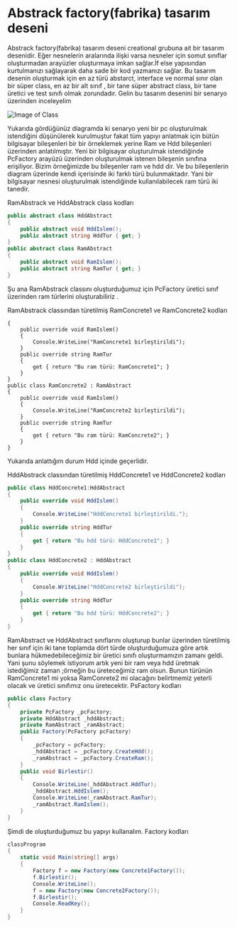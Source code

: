 # Abstrack factory(fabrika) tasarım deseni 

Abstrack factory(fabrika) tasarım deseni creational grubuna ait bir tasarım desenidir. Eğer nesnelerin aralarında ilişki varsa  nesneler için somut sınıflar oluşturmadan arayüzler oluşturmaya imkan sağlar.İf else yapısından kurtulmanızı sağlayarak daha sade bir kod yazmanızı sağlar. Bu tasarım desenin oluşturmak için en az türü abstarct, interface ve normal sınır olan bir süper class, en az bir alt sınıf , bir tane  süper abstract class, bir tane üretici ve test sınıfı olmak zorundadır. Gelin bu tasarım desenini bir senaryo üzerinden inceleyelim


![Image of Class](https://raw.githubusercontent.com/caglarozcan/Desing-Patterns/master/DependencyInjection/DependencyInjection/Component/DependencyInjectionClassDiagram.png)

Yukarıda gördüğünüz diagramda ki senaryo yeni bir pc oluşturulmak istendiğini düşünülerek  kurulmuştur fakat tüm yapıyı anlatmak için bütün bilgisayar bileşenleri bir bir  örneklemek yerine Ram ve Hdd  bileşenleri üzerinden  anlatılmıştır. Yeni bir bilgisayar oluşturulmak istendiğinde PcFactory arayüzü üzerinden oluşturulmak istenen bileşenin sınıfına erişiliyor. Bizim örneğimizde bu bileşenler ram ve hdd dir. Ve bu bileşenlerin  diagram üzerinde  kendi içerisinde  iki farklı türü bulunmaktadır. Yani bir bilgisayar  nesnesi oluşturulmak istendiğinde kullanılabilecek ram türü iki tanedir.


RamAbstrack ve HddAbstrack class kodları 

```csharp
public abstract class HddAbstract
{
    public abstract void HddIslem();
    public abstract string HddTur { get; }
}
public abstract class RamAbstract
{
    public abstract void RamIslem();
    public abstract string RamTur { get; }
}


```
Şu  ana RamAbstrack  classını oluşturduğumuz için PcFactory üretici sınıf üzerinden ram türlerini oluşturabiliriz . 

RamAbstrack classından türetilmiş RamConcrete1 ve RamConcrete2 kodları


```public class RamConcrete1 : RamAbstract
{
    public override void RamIslem()
    {
        Console.WriteLine("RamConcrete1 birleştirildi");
    }
    public override string RamTur
    {
        get { return "Bu ram türü: RamConcrete1"; }
    }
}
public class RamConcrete2 : RamAbstract
{
    public override void RamIslem()
    {
        Console.WriteLine("RamConcrete2 birleştirildi");
    }
    public override string RamTur
    {
        get { return "Bu ram türü: RamConcrete2"; }
    }
}

```
Yukarıda anlattığım  durum Hdd içinde geçerlidir.

HddAbstrack classından türetilmiş HddConcrete1 ve HddConcrete2 kodları
```csharp
public class HddConcrete1:HddAbstract
{
    public override void HddIslem()
    {
        Console.WriteLine("HddConcrete1 birleştirildi.");
    }
    public override string HddTur
    {
        get { return "Bu hdd türü: HddConcrete1"; }
    }
}
public class HddConcrete2 : HddAbstract
{
    public override void HddIslem()
    {
        Console.WriteLine("HddConcrete2 birleştirildi");
    }
    public override string HddTur
    {
        get { return "Bu hdd türü: HddConcrete2"; }
    }
}

```
RamAbstract ve HddAbstract sınıflarını oluşturup bunlar üzerinden türetilmiş  her sınıf için iki tane toplamda dört  türde oluşturduğumuza göre artık bunlara hükmedebileceğimiz bir üretici sınıfı oluşturmamızın zamanı geldi. Yani şunu söylemek istiyorum artık yeni bir ram veya hdd üretmak istediğimiz zaman ;örneğin bu üreteceğimiz ram olsun. Bunun türünün RamConcrete1 mi yoksa RamConrete2 mi olacağını belirtmemiz yeterli olacak ve üretici sınıfımız onu üretecektir.
PsFactory kodları
```csharp
public class Factory
{
    private PcFactory _pcFactory;
    private HddAbstract _hddAbstract;
    private RamAbstract _ramAbstract;
    public Factory(PcFactory pcFactory)
    {
        _pcFactory = pcFactory;
        _hddAbstract = _pcFactory.CreateHdd();
        _ramAbstract = _pcFactory.CreateRam();
    }
    public void Birlestir()
    {
        Console.WriteLine(_hddAbstract.HddTur);
        _hddAbstract.HddIslem();
        Console.WriteLine(_ramAbstract.RamTur);
        _ramAbstract.RamIslem();
    }
}

```
Şimdi de oluşturduğumuz bu yapıyı kullanalım.
Factory kodları
```csharp
classProgram
{
    static void Main(string[] args)
    {
        Factory f = new Factory(new Concrete1Factory());
        f.Birlestir();
        Console.WriteLine();
        f = new Factory(new Concrete2Factory());
        f.Birlestir();
        Console.ReadKey();
    }
}
 
